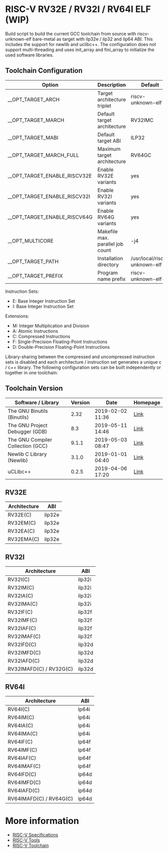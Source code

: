 RISC-V RV32E / RV32I / RV64I ELF (WIP)
======================================

Build script to build the current GCC toolchain from source with riscv-unknown-elf bare-metal as target with ilp32e / ilp32 and ilp64 ABI.
This includes the support for newlib and uclibc++.
The configuration does not support multi-threading and uses init_array and fini_array to initialize the used software libraries.

Toolchain Configuration
-----------------------

| Option                       | Description                      | Default                      |
| ---------------------------- | -------------------------------- | ---------------------------- |
| __OPT_TARGET_ARCH            | Target architecture triplet      | riscv-unknown-elf            |
| __OPT_TARGET_MARCH           | Default target architecture      | RV32IMC                      |
| __OPT_TARGET_MABI            | Default target ABI               | ILP32                        |
| __OPT_TARGET_MARCH_FULL      | Maximum target architecture      | RV64GC                       |
| __OPT_TARGET_ENABLE_RISCV32E | Enable RV32E variants            | yes                          |
| __OPT_TARGET_ENABLE_RISCV32I | Enable RV32I variants            | yes                          |
| __OPT_TARGET_ENABLE_RISCV64G | Enable RV64G variants            | yes                          |
| __OPT_MULTICORE              | Makefile max. parallel job count | -j4                          |
| __OPT_TARGET_PATH            | Installation directory           | /usr/local/riscv-unknown-elf |
| __OPT_TARGET_PREFIX          | Program name prefix              | riscv-unknown-elf-           |


Instruction Sets:

- E: Base Integer Instruction Set
- I: Base Integer Instruction Set

Extensions:

- M: Integer Multiplication and Division
- A: Atomic Instructions
- C: Compressed Instructions
- F: Single-Precision Floating-Point Instructions
- D: Double-Precision Floating-Point Instructions

Library-sharing between the compressed and uncompressed instruction sets is disabled and each architecture / instruction set generates a unique c / c++ library.
The following configuration sets can be built independently or together in one toolchain:

Toolchain Version
-----------------

| Software / Library                | Version | Date             | Homepage                                       |
| --------------------------------- | ------- | ---------------- | ---------------------------------------------- |
| The GNU Binutils (Binutils)       | 2.32    | 2019-02-02 11:36 | [Link](https://www.gnu.org/software/binutils/) |
| The GNU Project Debugger (GDB)    | 8.3     | 2019-05-11 14:46 | [Link](https://www.gnu.org/software/gdb/)      |
| The GNU Compiler Collection (GCC) | 9.1.1   | 2019-05-03 08:47 | [Link](https://gcc.gnu.org/)                   |
| Newlib C Library (Newlib)         | 3.1.0   | 2019-01-01 04:40 | [Link](https://sourceware.org/newlib/)         |
| uCLibc++                          | 0.2.5   | 2019-04-06 17:20 | [Link](https://cxx.uclibc.org/)                |

RV32E
-----

| Architecture | ABI    |
| ------------ | ------ |
| RV32E(C)     | ilp32e |
| RV32EM(C)    | ilp32e |
| RV32EA(C)    | ilp32e |
| RV32EMA(C)   | ilp32e |

RV32I
-----

| Architecture            | ABI    |
| ----------------------- | ------ |
| RV32I(C)                | ilp32i |
| RV32IM(C)               | ilp32i |
| RV32IA(C)               | ilp32i |
| RV32IMA(C)              | ilp32i |
| RV32IF(C)               | ilp32f |
| RV32IMF(C)              | ilp32f |
| RV32IAF(C)              | ilp32f |
| RV32IMAF(C)             | ilp32f |
| RV32IFD(C)              | ilp32d |
| RV32IMFD(C)             | ilp32d |
| RV32IAFD(C)             | ilp32d |
| RV32IMAFD(C) / RV32G(C) | ilp32d |

RV64I
-----

| Architecture            | ABI   |
| ----------------------- | ----- |
| RV64I(C)                | lp64i |
| RV64IM(C)               | lp64i |
| RV64IA(C)               | lp64i |
| RV64IMA(C)              | lp64i |
| RV64IF(C)               | lp64f |
| RV64IMF(C)              | lp64f |
| RV64IAF(C)              | lp64f |
| RV64IMAF(C)             | lp64f |
| RV64IFD(C)              | lp64d |
| RV64IMFD(C)             | lp64d |
| RV64IAFD(C)             | lp64d |
| RV64IMAFD(C) / RV64G(C) | lp64d |

More information
================

- [RISC-V Specifications](https://riscv.org/specifications/)
- [RISC-V Tools](https://github.com/riscv/riscv-tools)
- [RISC-V Toolchain](https://github.com/riscv/riscv-gnu-toolchain)
